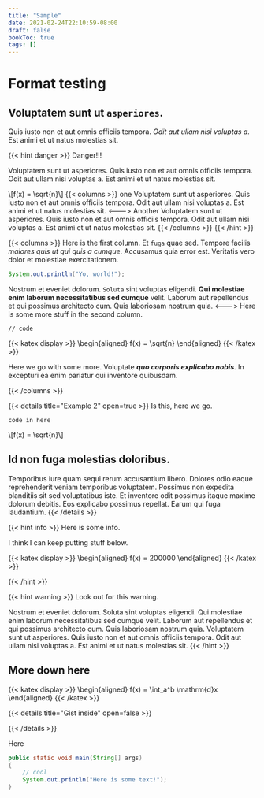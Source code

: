 ```yaml
---
title: "Sample"
date: 2021-02-24T22:10:59-08:00
draft: false
bookToc: true
tags: []
---
```


# Format testing

## Voluptatem sunt ut `asperiores`.

Quis iusto non et aut omnis officiis tempora.
*Odit aut ullam nisi voluptas a.*
Est animi et ut natus molestias sit.

{{< hint danger >}}
Danger!!!

Voluptatem sunt ut asperiores. Quis iusto non et aut omnis officiis tempora. Odit aut ullam nisi voluptas a. Est animi et ut natus molestias sit.

\\[f(x) = \sqrt{n}\\]
{{< columns >}}
one
Voluptatem sunt ut asperiores. Quis iusto non et aut omnis officiis tempora. Odit aut ullam nisi voluptas a. Est animi et ut natus molestias sit.
<--->
Another
Voluptatem sunt ut asperiores. Quis iusto non et aut omnis officiis tempora. Odit aut ullam nisi voluptas a. Est animi et ut natus molestias sit.
{{< /columns >}}
{{< /hint >}}

{{< columns >}}
Here is the first column.
Et `fuga` quae sed.
Tempore facilis *maiores quis ut qui quis a cumque*.
Accusamus quia error est. Veritatis vero dolor et molestiae exercitationem.

```java
System.out.println("Yo, world!");
```

Nostrum et eveniet dolorum. `Soluta` sint voluptas eligendi. **Qui molestiae enim laborum necessitatibus sed cumque** velit. Laborum aut repellendus et qui possimus architecto cum. Quis laboriosam nostrum quia.
<--->
Here is some more stuff in the second column.

```
// code
```

{{< katex display >}}
\begin{aligned}
    f(x) = \sqrt{n}
\end{aligned}
{{< /katex >}}

Here we go with some more.
Voluptate ***quo corporis explicabo nobis***.
In excepturi ea enim pariatur qui inventore quibusdam.

{{< /columns >}}

{{< details title="Example 2" open=true >}}
Is this, here we go.

```
code in here
```

\\[f(x) = \sqrt{n}\\]

## Id non fuga molestias doloribus.

Temporibus iure quam sequi rerum accusantium libero. Dolores odio eaque reprehenderit veniam temporibus voluptatem. Possimus non expedita blanditiis sit sed voluptatibus iste.
Et inventore odit possimus itaque maxime dolorum debitis. Eos explicabo possimus repellat. Earum qui fuga laudantium.
{{< /details >}}

{{< hint info >}}
Here is some info.

I think I can keep putting stuff below.

{{< katex display >}}
\begin{aligned}
    f(x) = 200000
\end{aligned}
{{< /katex >}}

{{< /hint >}}

{{< hint warning >}}
Look out for this warning.

Nostrum et eveniet dolorum. Soluta sint voluptas eligendi. Qui molestiae enim laborum necessitatibus sed cumque velit. Laborum aut repellendus et qui possimus architecto cum. Quis laboriosam nostrum quia.
Voluptatem sunt ut asperiores. Quis iusto non et aut omnis officiis tempora. Odit aut ullam nisi voluptas a. Est animi et ut natus molestias sit.
{{< /hint >}}

## More down here

{{< katex display >}}
\begin{aligned}
    f(x) = \int_a^b \mathrm{d}x
\end{aligned}
{{< /katex >}}

{{< details title="Gist inside" open=false >}}
<script src="https://gist.github.com/zedchance/bf09270ee8304cb6c0490cbb263754fb.js"></script>
{{< /details >}}

Here

```java
public static void main(String[] args)
{
    // cool
    System.out.println("Here is some text!");
}
```

